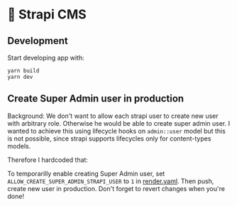 # 🚀 Strapi CMS

## Development

Start developing app with:
```
yarn build
yarn dev
```

## Create Super Admin user in production

Background: We don't want to allow each strapi user to create new user with arbitrary role. Otherwise he would be able to create super admin user. I wanted to achieve this using lifecycle hooks on `admin::user` model but this is not possible, since strapi supports lifecycles only for content-types models.

Therefore I hardcoded that:

To temporarilly enable creating Super Admin user, set `ALLOW_CREATE_SUPER_ADMIN_STRAPI_USER` to `1` in [render.yaml](./../../render.yaml). Then push, create new user in production. Don't forget to revert changes when you're done!

